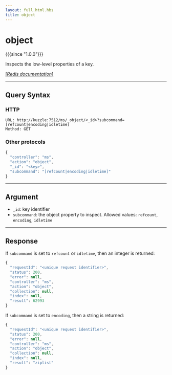 ```yaml
---
layout: full.html.hbs
title: object
---
```


# object

{{{since "1.0.0"}}}

Inspects the low-level properties of a key.

[[_Redis documentation_]](https://redis.io/commands/object)

---

## Query Syntax

### HTTP

```http
URL: http://kuzzle:7512/ms/_object/<_id>?subcommand=[refcount|encoding|idletime]
Method: GET
```

### Other protocols

```js
{
  "controller": "ms",
  "action": "object",
  "_id": "<key>",
  "subcommand": "[refcount|encoding|idletime]"
}
```

---

## Argument

* `_id`: key identifier
* `subcommand`: the object property to inspect. Allowed values: `refcount`, `encoding`, `idletime`

---

## Response

If `subcommand` is set to `refcount` or `idletime`, then an integer is returned:

```javascript
{
  "requestId": "<unique request identifier>",
  "status": 200,
  "error": null,
  "controller": "ms",
  "action": "object",
  "collection": null,
  "index": null,
  "result": 62993
}
```

If `subcommand` is set to `encoding`, then a string is returned:

```javascript
{
  "requestId": "<unique request identifier>",
  "status": 200,
  "error": null,
  "controller": "ms",
  "action": "object",
  "collection": null,
  "index": null,
  "result": "ziplist"
}
```
